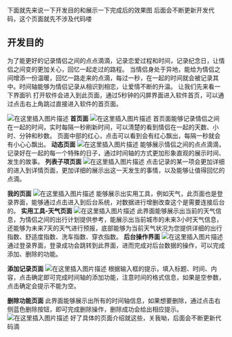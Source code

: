 下面就先来说一下开发目的和展示一下完成后的效果图
后面会不断更新开发代码，这个页面就先不涉及代码喽
## 开发目的
为了能更好的记录情侣之间的点点滴滴，记录恋爱过程和时间，记录纪念日，让情侣之间变的更加关心，回忆一起走过的路程。
当情侣身处于异地，能给为情侣之间增添一份温暖，回忆一路走来的点滴，每过一秒，在一起的时间就会被记录其中。时间轴能够为情侣记录从相识到相恋，让爱情不断的升温。
让我们先来看一下界面叭
打开软件会进入到此页面，通过5秒钟的闪屏界面进入软件首页，可以通过点击右上角跳过直接进入软件的首页面。

![在这里插入图片描述](https://img-blog.csdnimg.cn/20200616182926940.png?x-oss-process=image/watermark,type_ZmFuZ3poZW5naGVpdGk,shadow_10,text_aHR0cHM6Ly9ibG9nLmNzZG4ubmV0L2dsYzExMjIzMzQ0,size_16,color_FFFFFF,t_70)
**首页面**
![在这里插入图片描述](https://img-blog.csdnimg.cn/20200616183041293.png?x-oss-process=image/watermark,type_ZmFuZ3poZW5naGVpdGk,shadow_10,text_aHR0cHM6Ly9ibG9nLmNzZG4ubmV0L2dsYzExMjIzMzQ0,size_16,color_FFFFFF,t_70)
首页面能够记录情侣之间在一起的时间，实时每隔一秒刷新时间，可以清楚的看到情侣在一起的天数、小时、分钟和秒数。
	 页面中部的红心，点击可以看到会有红心飘出，每隔一秒就会有小心心飘出。
 **动态页面** 
 ![在这里插入图片描述](https://img-blog.csdnimg.cn/20200616183147988.png?x-oss-process=image/watermark,type_ZmFuZ3poZW5naGVpdGk,shadow_10,text_aHR0cHM6Ly9ibG9nLmNzZG4ubmV0L2dsYzExMjIzMzQ0,size_16,color_FFFFFF,t_70)
	 能够展示情侣之间的点点滴滴，记录好在一起的每一个特殊的日子，通过时间轴的方式更加形象直观的展示时间、发生的故事。
		**列表子项页面**
	![在这里插入图片描述](https://img-blog.csdnimg.cn/20200616183306922.png?x-oss-process=image/watermark,type_ZmFuZ3poZW5naGVpdGk,shadow_10,text_aHR0cHM6Ly9ibG9nLmNzZG4ubmV0L2dsYzExMjIzMzQ0,size_16,color_FFFFFF,t_70)
	点击记录的某一项会更加详细的进入到详情页面，更加详细的展示出这一天发生的事情，以及能够让值得回忆的点滴。
	
**我的页面**
![在这里插入图片描述](https://img-blog.csdnimg.cn/20200620192805767.png?x-oss-process=image/watermark,type_ZmFuZ3poZW5naGVpdGk,shadow_10,text_aHR0cHM6Ly9ibG9nLmNzZG4ubmV0L2dsYzExMjIzMzQ0,size_16,color_FFFFFF,t_70)
能够展示出实用工具，例如天气，此页面也是登录界面，能够通过点击进入到后台系统，对数据进行增删改查这个是需要连接后台的。
**实用工具-天气页面**
![在这里插入图片描述](https://img-blog.csdnimg.cn/20200620193934967.png?x-oss-process=image/watermark,type_ZmFuZ3poZW5naGVpdGk,shadow_10,text_aHR0cHM6Ly9ibG9nLmNzZG4ubmV0L2dsYzExMjIzMzQ0,size_16,color_FFFFFF,t_70)
此界面能够展示出当前的天气信息，为情侣之间的出行计划提供参考，能展示出当前城市的未来3小时天气信息，还能够为未来7天的天气进行预报，底部能够为当前天气状况为您提供详细的出行指数、舒适度指数、洗车指数、穿衣指数。
**后台操作界面**
![在这里插入图片描述](https://img-blog.csdnimg.cn/20200620192913911.png?x-oss-process=image/watermark,type_ZmFuZ3poZW5naGVpdGk,shadow_10,text_aHR0cHM6Ly9ibG9nLmNzZG4ubmV0L2dsYzExMjIzMzQ0,size_16,color_FFFFFF,t_70)
通过登录界面，登录成功会跳转到此界面，进而完成对后台数据的操作，可以完成添加、删除的功能。

**添加记录页面**
![在这里插入图片描述](https://img-blog.csdnimg.cn/20200620192941401.png?x-oss-process=image/watermark,type_ZmFuZ3poZW5naGVpdGk,shadow_10,text_aHR0cHM6Ly9ibG9nLmNzZG4ubmV0L2dsYzExMjIzMzQ0,size_16,color_FFFFFF,t_70)
根据输入框的提示，填入标题、时间、内容，点击确定即可完成时间轴的添加功能，注意时间的格式信息，如果是空参数，点击确定会提示不能为空。

**删除功能页面**
此界面能够展示出所有的时间轴信息，如果想要删除，通过点击右侧蓝色删除按钮，即可完成删除操作，删除成功会给出相应提示。
![在这里插入图片描述](https://img-blog.csdnimg.cn/20200620193120419.png?x-oss-process=image/watermark,type_ZmFuZ3poZW5naGVpdGk,shadow_10,text_aHR0cHM6Ly9ibG9nLmNzZG4ubmV0L2dsYzExMjIzMzQ0,size_16,color_FFFFFF,t_70)
好了具体的页面介绍就这些，关我呦，后面会不断更新代码滴

